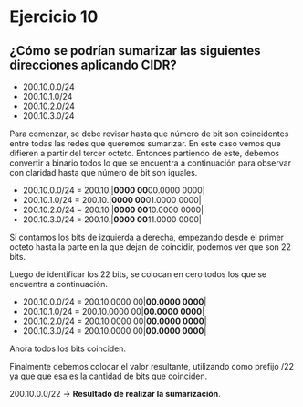 # Ejercicio 10

## ¿Cómo se podrían sumarizar las siguientes direcciones aplicando CIDR?
- 200.10.0.0/24
- 200.10.1.0/24
- 200.10.2.0/24
- 200.10.3.0/24

Para comenzar, se debe revisar hasta que número de bit son coincidentes entre todas las redes que queremos sumarizar. En este caso vemos que difieren a partir del tercer octeto. Entonces partiendo de este, debemos convertir a binario todos lo que se encuentra a continuación para observar con claridad hasta que número de bit son iguales.

- 200.10.0.0/24 = 200.10.|**0000 00**00.0000 0000|
- 200.10.1.0/24 = 200.10.|**0000 00**01.0000 0000|
- 200.10.2.0/24 = 200.10.|**0000 00**10.0000 0000|
- 200.10.3.0/24 = 200.10.|**0000 00**11.0000 0000|

Si contamos los bits de izquierda a derecha, empezando desde el primer octeto hasta la parte en la que dejan de coincidir, podemos ver que son 22 bits.

Luego de identificar los 22 bits, se colocan en cero todos los que se encuentra a continuación.

- 200.10.0.0/24 = 200.10.0000 00|**00.0000 0000**|
- 200.10.1.0/24 = 200.10.0000 00|**00.0000 0000**|
- 200.10.2.0/24 = 200.10.0000 00|**00.0000 0000**|
- 200.10.3.0/24 = 200.10.0000 00|**00.0000 0000**|

Ahora todos los bits coinciden.

Finalmente debemos colocar el valor resultante, utilizando como prefijo /22 ya que que esa es la cantidad de bits que coinciden.

200.10.0.0/22 -> **Resultado de realizar la sumarización**.